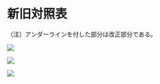 # 新旧対照表

（注）アンダーラインを付した部分は改正部分である。

![](https://www.nta.go.jp/tmp/e4f381b0-cc09-475d-bfb9-5a911cf3d7cc/images/31780499fb55855ce496000e94d0537400d546df13194ca2a3d4a40a290ee6ce.jpg)

![](https://www.nta.go.jp/tmp/e4f381b0-cc09-475d-bfb9-5a911cf3d7cc/images/e5c464dcb8d578ab2fa76daa5716db55c4a4dd6a47c93c7fb1fb402a6f7a5a90.jpg)

![](https://www.nta.go.jp/tmp/e4f381b0-cc09-475d-bfb9-5a911cf3d7cc/images/01daf4ac4fb767525a1bf453ef4e2b0a21dcdd8a2dfc5d6aadb439bae16cb08e.jpg)
